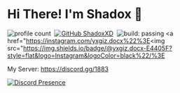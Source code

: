 # Hi There! I'm Shadox 👋
![profile count](https://komarev.com/ghpvc/?username=yxgiz.docx&color=red)&nbsp;
[![GitHub ShadoxXD](https://img.shields.io/github/followers/ShadoxXD?label=follow&style=social)](https://github.com/ShadoxXD)&nbsp;
![build: passing](https://img.shields.io/badge/build-passing-success)
<a href="https://instagram.com/yxgiz.docx%22%3E<img src="https://img.shields.io/badge/@yxgiz.docx-E4405F?style=flat&logo=Instagram&logoColor=black%22/%3E</a> &nbsp;

My Server:  https://discord.gg/1883

[![Discord Presence](https://lanyard.cnrad.dev/api/860119403978817546?theme=dark&bg=05000f&animated=true)](https://discord.com/users/860119403978817546)
